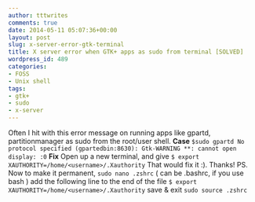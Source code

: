 ```yaml
---
author: tttwrites
comments: true
date: 2014-05-11 05:07:36+00:00
layout: post
slug: x-server-error-gtk-terminal
title: X server error when GTK+ apps as sudo from terminal [SOLVED]
wordpress_id: 489
categories:
- FOSS
- Unix shell
tags:
- gtk+
- sudo
- x-server
---
```


Often I hit with this error message on running apps like gpartd, partitionmanager as sudo from the root/user shell.
**Case**
` $sudo gpartd
No protocol specified
(gpartedbin:8630): Gtk-WARNING **: cannot open display: :0
`
**Fix**
Open up a new terminal, and give
`$ export XAUTHORITY=/home/<username>/.Xauthority`
That would fix it :). Thanks!
PS. Now to make it permanent,
` sudo nano .zshrc ` ( can be .bashrc, if you use bash )
add the following line to the end of the file
`$ export XAUTHORITY=/home/<username>/.Xauthority`
save & exit
` sudo source .zshrc `

